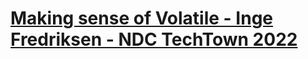 # [Making sense of Volatile - Inge Fredriksen - NDC TechTown 2022](https://www.youtube.com/watch?v=MNIqT6msRZY&list=LL6MKUgGZ9Q8c2Ff7GnoRoqA)



